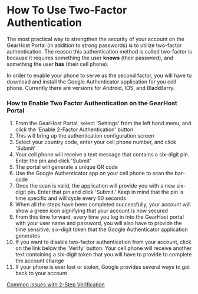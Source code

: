 # How To Use Two-Factor Authentication
The most practical way to strengthen the security of your account on the GearHost Portal (in addition to strong passwords) is to utilize two-factor authentication. The reason this authentication method is called two-factor is because it requires something the user **knows** (their password), and something the user **has** (their cell phone).

In order to enable your phone to serve as the second factor, you will have to download and install the Google Authenticator application for you cell phone. Currently there are versions for Android, IOS, and BlackBerry.

### How to Enable Two Factor Authentication on the GearHost Portal
1. From the GearHost Portal, select 'Settings' from the left hand menu, and click the 'Enable 2-Factor Authentication' button
2. This will bring up the authentication configuration screen
3. Select your country code, enter your cell phone number, and click 'Submit'
4. Your cell phone will receive a text message that contains a six-digit pin. Enter the pin and click 'Submit'
5. The portal will generate a unique QR code
6. Use the Google Authenticator app on your cell phone to scan the bar-code
7. Once the scan is  valid, the application will provide you with a new six-digit pin. Enter that pin and click  'Submit.' Keep in mind that the pin is time specific and will cycle every 60 seconds
8. When all the steps have been completed successfully, your account will show a green icon signifying that your account is now secured
9. From this time forward, every time you log in into the GearHost portal with your user name and password, you will also have to provide the time sensitive, six-digit token that the Google Authenticator application generates
10. If you want to disable two-factor authentication from your account, click on the link below the 'Verify' button. Your cell phone will receive another text containing a six-digit token that you will have to provide to complete the account change
11. If your phone is ever lost or stolen, Google provides several ways to get back to your account

   [Common Issues with 2-Step Verification](http://support.google.com/accounts/answer/185834?hl=en#-phone)
